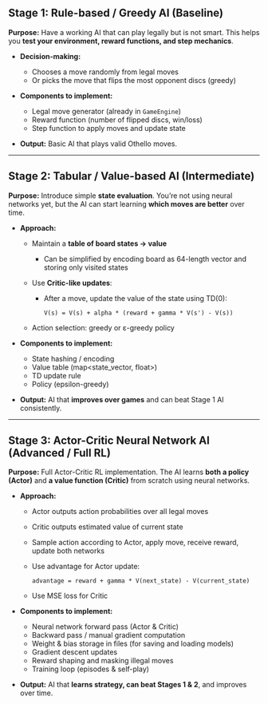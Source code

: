 
## **Stage 1: Rule-based / Greedy AI (Baseline)**

**Purpose:** Have a working AI that can play legally but is not smart. This helps you **test your environment, reward functions, and step mechanics**.

* **Decision-making:**

    * Chooses a move randomly from legal moves
    * Or picks the move that flips the most opponent discs (greedy)

* **Components to implement:**

    * Legal move generator (already in `GameEngine`)
    * Reward function (number of flipped discs, win/loss)
    * Step function to apply moves and update state

* **Output:** Basic AI that plays valid Othello moves.

---

## **Stage 2: Tabular / Value-based AI (Intermediate)**

**Purpose:** Introduce simple **state evaluation**. You’re not using neural networks yet, but the AI can start learning **which moves are better** over time.

* **Approach:**

    * Maintain a **table of board states → value**

        * Can be simplified by encoding board as 64-length vector and storing only visited states
    * Use **Critic-like updates**:

        * After a move, update the value of the state using TD(0):

          ```text
          V(s) = V(s) + alpha * (reward + gamma * V(s') - V(s))
          ```
    * Action selection: greedy or ε-greedy policy

* **Components to implement:**

    * State hashing / encoding
    * Value table (map<state_vector, float>)
    * TD update rule
    * Policy (epsilon-greedy)

* **Output:** AI that **improves over games** and can beat Stage 1 AI consistently.

---

## **Stage 3: Actor-Critic Neural Network AI (Advanced / Full RL)**

**Purpose:** Full Actor-Critic RL implementation. The AI learns **both a policy (Actor)** and **a value function (Critic)** from scratch using neural networks.

* **Approach:**

    * Actor outputs action probabilities over all legal moves
    * Critic outputs estimated value of current state
    * Sample action according to Actor, apply move, receive reward, update both networks
    * Use advantage for Actor update:

      ```text
      advantage = reward + gamma * V(next_state) - V(current_state)
      ```
    * Use MSE loss for Critic

* **Components to implement:**

    * Neural network forward pass (Actor & Critic)
    * Backward pass / manual gradient computation
    * Weight & bias storage in files (for saving and loading models)
    * Gradient descent updates
    * Reward shaping and masking illegal moves
    * Training loop (episodes & self-play)

* **Output:** AI that **learns strategy, can beat Stages 1 & 2**, and improves over time.
